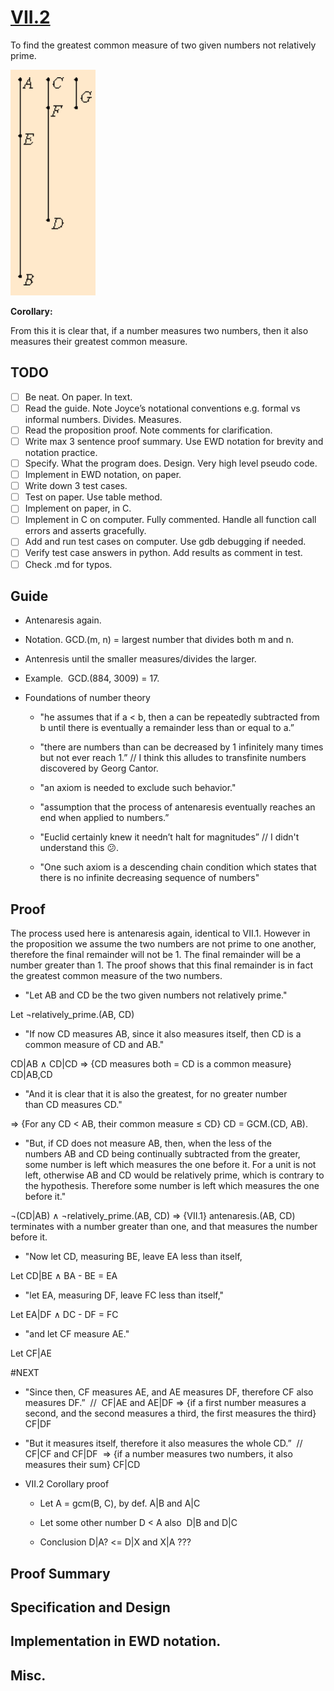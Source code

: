# [VII.2](https://mathcs.clarku.edu/~djoyce/java/elements/bookVII/propVII2.html)

To find the greatest common measure of two given numbers not relatively prime.

![VII.2](VII.2.png)

**Corollary:**

From this it is clear that, if a number measures two numbers, then it also measures their greatest common measure.

## TODO

* [ ] Be neat. On paper. In text.
* [ ] Read the guide. Note Joyce’s notational conventions e.g. formal vs informal numbers. Divides. Measures.
* [ ] Read the proposition proof. Note comments for clarification.
* [ ] Write max 3 sentence proof summary. Use EWD notation for brevity and notation practice.
* [ ] Specify. What the program does. Design. Very high level pseudo code.
* [ ] Implement in EWD notation, on paper.
* [ ] Write down 3 test cases.
* [ ] Test on paper. Use table method.
* [ ] Implement on paper, in C. 
* [ ] Implement in C on computer. Fully commented. Handle all function call errors and asserts gracefully.
* [ ] Add and run test cases on computer. Use gdb debugging if needed.
* [ ] Verify test case answers in python. Add results as comment in test.
* [ ] Check .md for typos.

## Guide 

* Antenaresis again.

* Notation. GCD.(m, n) = largest number that divides both m and n.

* Antenresis until the smaller measures/divides the larger.

* Example.  GCD.(884, 3009) = 17.

* Foundations of number theory 

    * "he assumes that if a < b, then a can be repeatedly subtracted from b until there is eventually a remainder less than or equal to a.” 
    
    * "there are numbers than can be decreased by 1 infinitely many times but not ever reach 1.” // I think this alludes to transfinite numbers discovered by Georg Cantor.
    
    * "an axiom is needed to exclude such behavior." 
    
    * "assumption that the process of antenaresis eventually reaches an end when applied to numbers.” 
    
    * "Euclid certainly knew it needn’t halt for magnitudes” // I didn't understand this :confused:.
    
    * "One such axiom is a descending chain condition which states that there is no infinite decreasing sequence of numbers" 

## Proof 

The process used here is antenaresis again, identical to VII.1. However in the proposition we assume the two numbers are not prime to one another, therefore the final remainder will not be 1. The final remainder will be a number greater than 1. The proof shows that this final remainder is in fact the greatest common measure of the two numbers. 

* "Let AB and CD be the two given numbers not relatively prime."

Let ¬relatively_prime.(AB, CD)

* "If now CD measures AB, since it also measures itself, then CD is a common measure of CD and AB." 

CD|AB ∧ CD|CD
⇒ {CD measures both = CD is a common measure}
CD|AB,CD

* "And it is clear that it is also the greatest, for no greater number than CD measures CD."

⇒ {For any CD < AB, their common measure ≤ CD}
CD = GCM.(CD, AB).

* "But, if CD does not measure AB, then, when the less of the numbers AB and CD being continually subtracted from the greater, some number is left which measures the one before it. For a unit is not left, otherwise AB and CD would be relatively prime, which is contrary to the hypothesis. Therefore some number is left which measures the one before it."

¬(CD|AB) ∧ ¬relatively_prime.(AB, CD)
⇒ {VII.1}
antenaresis.(AB, CD) terminates with a number greater than one, and that measures the number before it.

* "Now let CD, measuring BE, leave EA less than itself, 

Let
CD|BE ∧ BA - BE = EA

* "let EA, measuring DF, leave FC less than itself," 

Let
EA|DF ∧ DC - DF = FC

* "and let CF measure AE."

Let
CF|AE

#NEXT

* "Since then, CF measures AE, and AE measures DF, therefore CF also measures DF.”  
//  
CF|AE and AE|DF 
=> {if a first number measures a second, and the second measures a third, the first measures the third} 
CF|DF 

* "But it measures itself, therefore it also measures the whole CD.”  
//  
CF|CF and CF|DF  
=> {if a number measures two numbers, it also measures their sum} 
CF|CD 

* VII.2 Corollary proof 
    * Let A = gcm(B, C), by def. A|B and A|C 
    
    * Let some other number D < A also  
    D|B and D|C 
    
    * Conclusion D|A? <= D|X and X|A ??? 

## Proof Summary

## Specification and Design

## Implementation in EWD notation.

## Misc.

